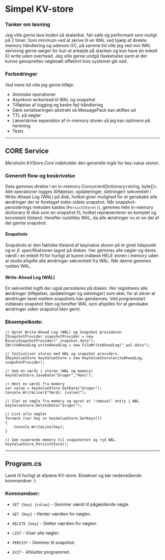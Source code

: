 
# Simpel KV-store

### Tanker om løsning
Jeg ville gerne lave koden så skalerbar, fail-safe og performant som muligt på 2 timer. Som minimum ved at skrive til en WAL ved hjælp af direkte memory håndtering og udenom GC, på samme tid ville jeg ved min WAL skrivning gerne sørger for kun at arbejde på stacken og kun have én enkelt IO write uden overhead.
Jeg ville gerne undgå flaskehalse samt at der kunne genoprettes nøglesæt effektivt hvis systemet gik ned.

### Forbedringer
Ved mere tid ville jeg gerne tilføje:
- Atomiske operationer
- Asynkron write/read til WAL og snapshot
- Tilføjelse af logging og bedre fejl-håndtering
- Gøre serialiseringen abstrakt så MessagePack kan skiftes ud
- TTL på nøgler
- Læse/skrive seperation af in-memory storen så jeg kan optimere på hentning.
- Tests


----

## CORE Service
*Mersholm.KVStore.Core* indeholder den generelle logik for key-value storen.

### Generelt flow og beskrivelse
Data gemmes direkte i en in-memory ConcurrentDictionary<string, byte[]>. Alle operationer logges (tilføjelser, opdateringer, sletninger) sekventielt i Write-Ahead Log (WAL) på disk, hvilket giver mulighed for at genskabe alle ændringer der er foretaget siden sidste snapshot. Når snapshot-persisterings metoden kaldes (```PersistStore()```), gemmes hele in-memory dictionary til disk som en snapshot fil, hvilket repræsenterer en komplet og konsistent tilstand. Herefter nulstilles WAL, da alle ændringer nu er en del af det gemte snapshot.

#### Snapshots
Snapshots er den faktiske tilstand af key/value storen på et givet tidspunkt og er jf. specifikationen lagret på disken. Her gemmes alle nøgler og deres værdi i en enkelt fil for hurtigt at kunne indlæse HELE storen i memory uden at skulle afspille alle ændringer sekventielt fra WAL. Når denne gemmes ryddes WAL.

#### Write-Ahead Log (WAL)
En sekventiel logfil der også persisteres på disken. Her registreres alle ændringer (tilføjelser, opdateringer og sletninger) som sker, for at sikrer at ændringer lavet mellem snapshots kan gendannes. Ved programstart indlæses snapshot filen og herefter WAL som afspilles for at genskabe ændringer siden snapshot blev gemt.

### Eksempelkode:
```
// Opret Write-Ahead Log (WAL) og Snapshot provideren
ISnapshotProvider snapshotProvider = new BinarySnapshotProvider("_snapshot.data");
IWriteAheadLog writeAheadLog = new FileWriteAheadLog("_wal.data");

// Initialiser storen med WAL og snapshot providers.
IKeyValueStore keyValueStore = new KeyValueStore(writeAheadLog, snapshotProvider);

// Gem en værdi i storen (WAL og memory)
keyValueStore.SaveData("bruger","Hans");

// Hent en værdi fra memory
var value = keyValueStore.GetData("bruger");
Console.WriteLine($"Værdi: {value}");

// Slet en nøgle fra memory og opret et "removal" entry i WAL
keyValueStore.DeleteData("bruger");

// List alle nøgler
foreach (var key in keyValueStore.GetKeys())
{
    Console.WriteLine(key);
}

// Gem nuværende memory til snapshottet og ryd WAL.
keyValueStore.PersistStore();
```

----------

## Program.cs
Lavet til hurtigt at afprøve KV-store. Eksekver og kør nedenstående kommandoer :)

### Kommandoer:

-   `SET {key} {value}` - Gemmer værdi til pågældende nøgle.
    
-   `GET {key}` - Henter værdien for nøglen.
    
-   `DELETE {key}` - Sletter værdien for nøglen.
    
-   `LIST` - Viser alle nøgler.
    
-   `PERSIST` - Gemmer til snapshot.
    
-   `EXIT` - Afslutter programmet.

